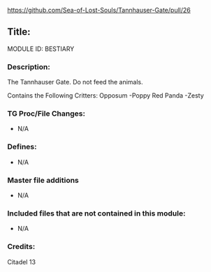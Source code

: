 https://github.com/Sea-of-Lost-Souls/Tannhauser-Gate/pull/26 <!--PR Number-->

## Title: <!--Title of your addition-->

MODULE ID: BESTIARY

### Description:

The Tannhauser Gate. Do not feed the animals.

Contains the Following Critters:
Opposum
-Poppy
Red Panda
-Zesty

<!-- Here, try to describe what your PR does, what features it provides and any other directly useful information -->

### TG Proc/File Changes:

- N/A
<!-- If you had to edit, or append to any core procs in the process of making this PR, list them here. APPEND: Also, please include any files that you've changed. .DM files that is. -->

### Defines:

- N/A
<!-- If you needed to add any defines, mention the files you added those defines in -->

### Master file additions

- N/A
<!-- Any master file changes you've made to existing master files or if you've added a new master file. Please mark either as #NEW or #CHANGE -->

### Included files that are not contained in this module:

- N/A
<!-- Likewise, be it a non-modular file or a modular one that's not contained within the folder belonging to this specific module, it should be mentioned here -->

### Credits:

Citadel 13
<!-- Here go the credits to you, dear coder, and in case of collaborative work or ports, credits to the original source of the code -->
